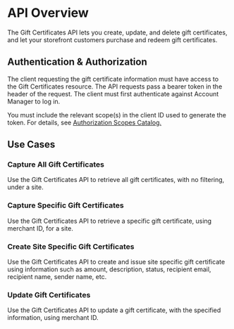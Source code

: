 # API Overview

The Gift Certificates API lets you create, update, and delete gift certificates, and let your storefront customers purchase and redeem gift certificates.

## Authentication & Authorization

The client requesting the gift certificate information must have access to the Gift Certificates resource. The API requests pass a bearer token in the header of the request. The client must first authenticate against Account Manager to log in.

You must include the relevant scope(s) in the client ID used to generate the token. For details, see [Authorization Scopes Catalog.](https://developer.salesforce.com/docs/commerce/commerce-api/guide/auth-z-scope-catalog.html)

## Use Cases

### Capture All Gift Certificates

Use the Gift Certificates API to retrieve all gift certificates, with no filtering, under a site.

### Capture Specific Gift Certificates

Use the Gift Certificates API to retrieve a specific gift certificate, using merchant ID, for a site.

### Create Site Specific Gift Certificates

Use the Gift Certificates API to create and issue site specific gift certificate using information such as amount, description, status, recipient email, recipient name, sender name, etc.

### Update Gift Certificates

Use the Gift Certificates API to update a gift certificate, with the specified information, using merchant ID.
